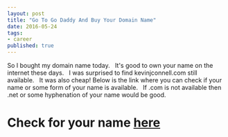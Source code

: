 ```yaml
---
layout: post
title: "Go To Go Daddy And Buy Your Domain Name"
date: 2016-05-24
tags:
- career
published: true
---
```


So I bought my domain name today.  &nbsp; It's good to own your name on the internet these days.  &nbsp; I was surprised to find kevinjconnell.com still available.  &nbsp; It was also cheap!  Below is the link where you can check if your name or some form of your name is available.  &nbsp; If .com is not available then .net or some hyphenation of your name would be good.

# Check for your name [here](https://www.godaddy.com/offers/default.aspx?isc=cjc99com&tmskey=1dom_03&cvosrc=affiliate.cj.7790004)
